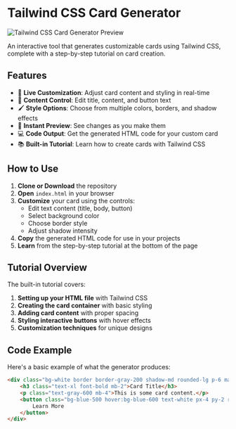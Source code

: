 # Tailwind CSS Card Generator

![Tailwind CSS Card Generator Preview](https://via.placeholder.com/800x500?text=Tailwind+CSS+Card+Generator+Preview)

An interactive tool that generates customizable cards using Tailwind CSS, complete with a step-by-step tutorial on card creation.

## Features

- 🎨 **Live Customization**: Adjust card content and styling in real-time
- 📝 **Content Control**: Edit title, content, and button text
- 🖌️ **Style Options**: Choose from multiple colors, borders, and shadow effects
- 👀 **Instant Preview**: See changes as you make them
- 💻 **Code Output**: Get the generated HTML code for your custom card
- 📚 **Built-in Tutorial**: Learn how to create cards with Tailwind CSS

## How to Use

1. **Clone or Download** the repository
2. **Open** `index.html` in your browser
3. **Customize** your card using the controls:
   - Edit text content (title, body, button)
   - Select background color
   - Choose border style
   - Adjust shadow intensity
4. **Copy** the generated HTML code for use in your projects
5. **Learn** from the step-by-step tutorial at the bottom of the page

## Tutorial Overview

The built-in tutorial covers:

1. **Setting up your HTML file** with Tailwind CSS
2. **Creating the card container** with basic styling
3. **Adding card content** with proper spacing
4. **Styling interactive buttons** with hover effects
5. **Customization techniques** for unique designs

## Code Example

Here's a basic example of what the generator produces:

```html
<div class="bg-white border border-gray-200 shadow-md rounded-lg p-6 max-w-sm mx-auto">
    <h3 class="text-xl font-bold mb-2">Card Title</h3>
    <p class="text-gray-600 mb-4">This is some card content.</p>
    <button class="bg-blue-500 hover:bg-blue-600 text-white px-4 py-2 rounded transition-colors">
        Learn More
    </button>
</div>
